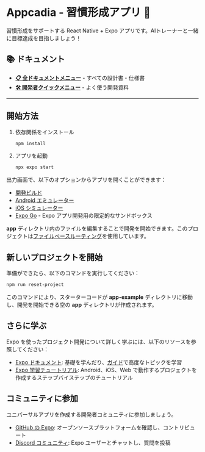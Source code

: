 # Appcadia - 習慣形成アプリ 🎯

習慣形成をサポートする React Native + Expo アプリです。AIトレーナーと一緒に目標達成を目指しましょう！

## 📚 ドキュメント

- **[📋 全ドキュメントメニュー](./DOCS.md)** - すべての設計書・仕様書
- **[🛠 開発者クイックメニュー](./DEV_MENU.md)** - よく使う開発資料

---

## 開始方法

1. 依存関係をインストール

   ```bash
   npm install
   ```

2. アプリを起動

   ```bash
   npx expo start
   ```

出力画面で、以下のオプションからアプリを開くことができます：

- [開発ビルド](https://docs.expo.dev/develop/development-builds/introduction/)
- [Android エミュレーター](https://docs.expo.dev/workflow/android-studio-emulator/)
- [iOS シミュレーター](https://docs.expo.dev/workflow/ios-simulator/)
- [Expo Go](https://expo.dev/go) - Expo アプリ開発用の限定的なサンドボックス

**app** ディレクトリ内のファイルを編集することで開発を開始できます。このプロジェクトは[ファイルベースルーティング](https://docs.expo.dev/router/introduction)を使用しています。

## 新しいプロジェクトを開始

準備ができたら、以下のコマンドを実行してください：

```bash
npm run reset-project
```

このコマンドにより、スターターコードが **app-example** ディレクトリに移動し、開発を開始できる空の **app** ディレクトリが作成されます。

## さらに学ぶ

Expo を使ったプロジェクト開発について詳しく学ぶには、以下のリソースを参照してください：

- [Expo ドキュメント](https://docs.expo.dev/): 基礎を学んだり、[ガイド](https://docs.expo.dev/guides)で高度なトピックを学習
- [Expo 学習チュートリアル](https://docs.expo.dev/tutorial/introduction/): Android、iOS、Web で動作するプロジェクトを作成するステップバイステップのチュートリアル

## コミュニティに参加

ユニバーサルアプリを作成する開発者コミュニティに参加しましょう。

- [GitHub の Expo](https://github.com/expo/expo): オープンソースプラットフォームを確認し、コントリビュート
- [Discord コミュニティ](https://chat.expo.dev): Expo ユーザーとチャットし、質問を投稿
